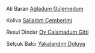 Ali Baran [Ağladum Gülemedum](https://www.youtube.com/watch?v=NQ4fUDgevao)

Koliva [Salladım Çemberimi](https://www.youtube.com/watch?v=ezclzFMObNY)

Resul Dindar [Oy Çalamadum Gitti](https://www.youtube.com/watch?v=t6hNicK_OdQ)

Selçuk Balcı [Yakalandım Doluya](https://www.youtube.com/watch?v=SLTNrwctwNM)
